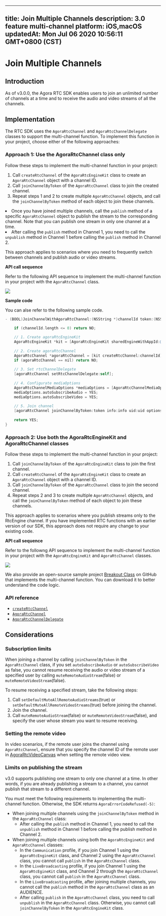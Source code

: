 
---
title: Join Multiple Channels
description: 3.0 feature multi-channel
platform: iOS,macOS
updatedAt: Mon Jul 06 2020 10:56:11 GMT+0800 (CST)
---
# Join Multiple Channels
## Introduction

As of v3.0.0, the Agora RTC SDK enables users to join an unlimited number of channels at a time and to receive the audio and video streams of all the channels.

## Implementation

The RTC SDK uses the `AgoraRtcChannel` and `AgoraRtcChannelDelegate` classes to support the multi-channel function. To implement this function in your project, choose either of the following approaches:

### Approach 1: Use the AgoraRtcChannel class only

Follow these steps to implement the multi-channel function in your project:

1. Call `createRtcChannel` of the `AgoraRtcEngineKit` class to create an `AgoraRtcChannel` object with a channel ID.
2. Call `joinChannelByToken` of the `AgoraRtcChannel` class to join the created channel.
3. Repeat steps 1 and 2 to create multiple `AgoraRtcChannel` objects, and call the `joinChannelByToken` method of each object to join these channels.

<div class="alert note">
	<li>Once you have joined multiple channels, call the <code>publish</code> method of a specific <code>AgoraRtcChannel</code> object to publish the stream to the corresponding channel. Note that you can publish one stream in only one channel at a time.
	<li>After calling the <code>publish</code> method in Channel 1, you need to call the <code>unpublish</code> method in Channel 1 before calling the <code>publish</code> method in Channel 2.
</div>

This approach applies to scenarios where you need to frequently switch between channels and publish audio or video streams.

**API call sequence**

Refer to the following API sequence to implement the multi-channel function in your project with the `AgoraRtcChannel` class.

![](https://web-cdn.agora.io/docs-files/1575881443248)

**Sample code**

You can alse refer to the following sample code.

```Objective-C
- (BOOL)JoinChannelWithAgoraRtcChannel:(NSString *)channelId token:(NSString *)token info:(NSString *)info uid:(NSUInteger)uid {
    
    if (channelId.length <= 0) return NO;

    // 1. Create agoraRtcEngineKit
    AgoraRtcEngineKit *kit = [AgoraRtcEngineKit sharedEngineWithAppId:@"AppId" delegate:self];
    
    // 2. Create agoraRtcChannel
    AgoraRtcChannel *agoraRtcChannel = [kit createRtcChannel:channelId];
    if (agoraRtcChannel == nil) return NO;
    
    // 3. Set rtcChannelDelegate
    [agoraRtcChannel setRtcChannelDelegate:self];
    
    // 4. Configurate mediaOptions
    AgoraRtcChannelMediaOptions *mediaOptions = [AgoraRtcChannelMediaOptions new];
    mediaOptions.autoSubscribeAudio = YES;
    mediaOptions.autoSubscribeVideo = YES;
    
    // 5. Join channel
    [agoraRtcChannel joinChannelByToken:token info:info uid:uid options:mediaOptions];
    
  	return YES;
}
```

### Approach 2: Use both the AgoraRtcEngineKit and AgoraRtcChannel classes

Follow these steps to implement the multi-channel function in your project:

1. Call `joinChannelByToken` of the `AgoraRtcEngineKit` class to join the first channel.
2. Call `createRtcChannel` of the `AgoraRtcEngineKit` class to create an `AgoraRtcChannel` object with a channel ID.
3. Call `joinChannelByToken` of the `AgoraRtcChannel` class to join the second channel.
4. Repeat steps 2 and 3 to create multiple `AgoraRtcChannel` objects, and call the `joinChannelByToken` method of each object to join these channels.

This approach applies to scenarios where you publish streams only to the RtcEngine channel. If you have implemented RTC functions with an earlier version of our SDK, this approach does not require any change to your existing code.

**API call sequence**

Refer to the followng API sequence to implement the multi-channel function in your project with the `AgoraRtcEngineKit` and `AgoraRtcChannel` classes.

![](https://web-cdn.agora.io/docs-files/1575881689780)

We also provide an open-source sample project [Breakout Class](https://github.com/AgoraIO-Usecase/Breakout-Class/tree/master/breakout-ios) on GitHub that implements the multi-channel function. You can download it to better understand the code logic.

### API reference

- [`createRtcChannel`](https://docs.agora.io/en/Video/API%20Reference/oc/v3.0.0/Classes/AgoraRtcEngineKit.html#//api/name/createRtcChannel::)
- [`AgoraRtcChannel`](https://docs.agora.io/en/Video/API%20Reference/oc/v3.0.0/Classes/AgoraRtcChannel.html) 
- [`AgoraRtcChannelDelegate`](https://docs.agora.io/en/Video/API%20Reference/oc/v3.0.0/Protocols/AgoraRtcChannelDelegate.html)

## Considerations

### Subscription limits

When joining a channel by calling `joinChannelByToken` in the `AgoraRtcChannel` class, if you set `autoSubscribeAudio` or `autoSubscribeVideo` as false, you cannot resume receiving the audio or video stream of a specified user by calling `muteRemoteAudioStream`(false) or `muteRemoteVideoStream`(false).

To resume receiving a specified stream, take the following steps:

1. Call `setDefaultMuteAllRemoteAudioStreams`(true) or `setDefaultMuteAllRemoteVideoStreams`(true) before joining the channel.
2. Join the channel.
3. Call `muteRemoteAudioStream`(false) or `muteRemoteVideoStream`(false), and specify the user whose stream you want to resume receiving.

### Setting the remote video

In video scenarios, if the remote user joins the channel using `AgoraRtcChannel`, ensure that you specify the channel ID of the remote user in  [AgoraRtcVideoCanvas](https://docs.agora.io/en/Video/API%20Reference/oc/v3.0.0/Classes/AgoraRtcVideoCanvas.html) when setting the remote video view. 

### Limits on publishing the stream

v3.0 supports publishing one stream to only one channel at a time. In other words, if you are already publishing a stream to a channel, you cannot publish that stream to a different channel.

You must meet the following requirements to implementing the multi-channel function. Otherwise, the  SDK returns `AgoraErrorCodeRefused(-5)`:

- When joining multiple channels using the `joinChannelByToken` method in the `AgoraRtcChannel` class:
  - After calling the `publish` method in Channel 1, you need to call the `unpublish` method in Channel 1 before calling the publish method in Channel 2.
- When joining multiple channels using both the `AgoraRtcEngineKit` and `AgoraRtcChannel` classes:
  - In the `Communication` profile, if you join Channel 1 using the `AgoraRtcEngineKit` class, and Channel 2 using the `AgoraRtcChannel` class, you cannot call `publish` in the `AgoraRtcChannel` class.
  - In the `LiveBroadcasting` profile, if you join Channel 1 using the `AgoraRtcEgineKit` class, and Channel 2 through the `AgoraRtcChannel` class, you cannot call `publish` in the `AgoraRtcChannel` class.
  - In the `LiveBroadcasting` profile, after joining multiple channels, you cannot call the `publish` method in the `AgoraRtcChannel` class as an AUDIENCE.
  - After calling `publish` in the `AgoraRtcChannel` class, you need to call `unpublish` in the `AgoraRtcChannel` class. Otherwise, you cannot call `joinChannelByToken` in the `AgoraRtcEngineKit` class.
